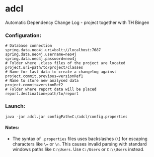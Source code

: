 # adcl
Automatic Dependency Change Log - project together with TH Bingen

### Configuration:   
```properties
# Database connection  
spring.data.neo4j.uri=bolt://localhost:7687  
spring.data.neo4j.username=neo4j  
spring.data.neo4j.password=neo4j  
# Folder where .class files of the project are located  
project.uri=path/to/project/classes  
# Name for last data to create a changelog against
project.commit.previous=versionRef1  
# Name to store new analysed data  
project.commit=versionRef2  
# Folder where report data will be placed  
report.destination=path/to/report  
```

### Launch:  
````
java -jar adcl.jar configPath=C:/adcl/config.properties  
````

#### Notes:
- The syntax of `.properties` files uses backslashes (`\`) for escaping characters like `\=` or `\n`. This causes invalid parsing with standard windows paths like `C:\Users`. Use `C:/Users` or `C:\\Users` instead.
